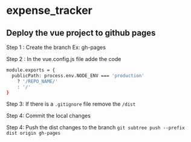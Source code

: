 # expense_tracker

## Deploy the vue project to github pages

Step 1 : 
Create the branch Ex: gh-pages

Step 2 : 
In the vue.config.js file adde the code 



```sh
module.exports = {
  publicPath: process.env.NODE_ENV === 'production'
    ? '/REPO_NAME/'
    : '/'
}

```

Step 3:
If there is a ``.gitignore`` file remove the ``/dist``

Step 4: 
Commit the local changes 

Step 4:
Push the dist changes to the branch
``git subtree push --prefix dist origin gh-pages``
